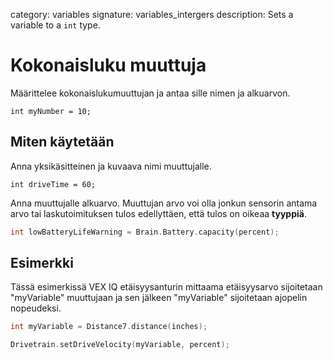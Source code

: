category: variables 
signature: variables_intergers
description: Sets a variable to a `int` type.

# Kokonaisluku muuttuja

Määrittelee kokonaislukumuuttujan ja antaa sille nimen ja alkuarvon.

`int myNumber = 10;`

## Miten käytetään

Anna yksikäsitteinen ja kuvaava nimi muuttujalle.

`int driveTime = 60;`

Anna muuttujalle alkuarvo. Muuttujan arvo voi olla jonkun sensorin antama arvo tai laskutoimituksen tulos edellyttäen, että tulos on oikeaa **tyyppiä**.

```cpp
int lowBatteryLifeWarning = Brain.Battery.capacity(percent);
```


## Esimerkki

Tässä esimerkissä VEX IQ etäisyysanturin mittaama etäisyysarvo sijoitetaan "myVariable" muuttujaan ja sen jälkeen "myVariable" sijoitetaan ajopelin nopeudeksi.

```cpp
int myVariable = Distance7.distance(inches);

Drivetrain.setDriveVelocity(myVariable, percent);
```

<advanced>
</advanced>